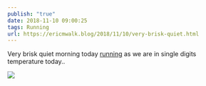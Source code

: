 ```yaml
---
publish: "true"
date: 2018-11-10 09:00:25
tags: Running
url: https://ericmwalk.blog/2018/11/10/very-brisk-quiet.html
---
```


Very brisk quiet morning today [running](https://www.strava.com/activities/1956388845) as we are in single digits temperature today..

![](https://ericmwalk.blog/uploads/2022/5c57c5f854.jpg)